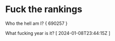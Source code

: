 # Fuck the rankings

Who the hell am I?
{ 690257 }

What fucking year is it?
[ 2024-01-08T23:44:15Z ]
